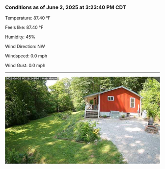 ### Conditions as of June 2, 2025 at 3:23:40 PM CDT 

Temperature: 87.40 &deg;F

Feels like: 87.40 &deg;F

Humidity: 45%

Wind Direction: NW

Windspeed: 0.0 mph

Wind Gust: 0.0 mph

---

<img src="./images/latest.jpeg"/>

